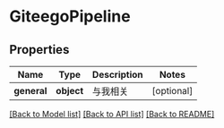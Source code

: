 # GiteegoPipeline

## Properties

Name | Type | Description | Notes
------------ | ------------- | ------------- | -------------
**general** | **object** | 与我相关 | [optional] 

[[Back to Model list]](../../README.md#documentation-for-models) [[Back to API list]](../../README.md#documentation-for-api-endpoints) [[Back to README]](../../README.md)


